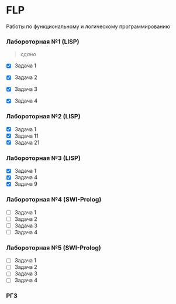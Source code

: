 # FLP
Работы по функциональному и логическому программированию

### Лабороторная №1 (LISP)
> *сдано*
  - [x] Задача 1
  - [x] Задача 2
  - [x] Задача 3
  - [x] Задача 4


### Лабороторная №2 (LISP)
  - [x] Задача 1
  - [x] Задача 11
  - [x] Задача 21

### Лабороторная №3 (LISP)
  - [x] Задача 1
  - [x] Задача 4
  - [x] Задача 9

### Лабороторная №4 (SWI-Prolog)
  - [ ] Задача 1
  - [ ] Задача 2
  - [ ] Задача 3
  - [ ] Задача 4

### Лабороторная №5 (SWI-Prolog)
  - [ ] Задача 1
  - [ ] Задача 2
  - [ ] Задача 3
  - [ ] Задача 4

### РГЗ
